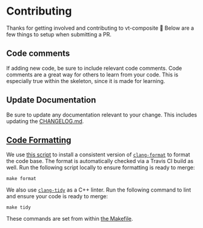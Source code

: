 # Contributing

Thanks for getting involved and contributing to vt-composite :tada: Below are a few things to setup when submitting a PR.

## Code comments

If adding new code, be sure to include relevant code comments. Code comments are a great way for others to learn from your code. This is especially true within the skeleton, since it is made for learning.

## Update Documentation

Be sure to update any documentation relevant to your change. This includes updating the [CHANGELOG.md](https://github.com/mapbox/node-cpp-skel/blob/master/CHANGELOG.md).

## [Code Formatting](/docs/extended-tour.md#clang-tools)

We use [this script](/scripts/clang-format.sh#L20) to install a consistent version of [`clang-format`](https://clang.llvm.org/docs/ClangFormat.html) to format the code base. The format is automatically checked via a Travis CI build as well. Run the following script locally to ensure formatting is ready to merge:

    make format

We also use [`clang-tidy`](https://clang.llvm.org/extra/clang-tidy/) as a C++ linter. Run the following command to lint and ensure your code is ready to merge:

	make tidy

These commands are set from within [the Makefile](./Makefile).